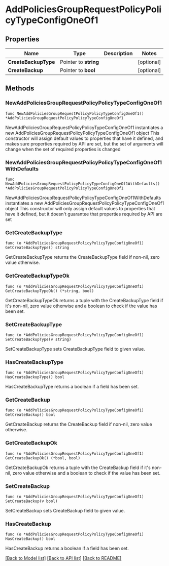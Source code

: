 # AddPoliciesGroupRequestPolicyPolicyTypeConfigOneOf1

## Properties

Name | Type | Description | Notes
------------ | ------------- | ------------- | -------------
**CreateBackupType** | Pointer to **string** |  | [optional] 
**CreateBackup** | Pointer to **bool** |  | [optional] 

## Methods

### NewAddPoliciesGroupRequestPolicyPolicyTypeConfigOneOf1

`func NewAddPoliciesGroupRequestPolicyPolicyTypeConfigOneOf1() *AddPoliciesGroupRequestPolicyPolicyTypeConfigOneOf1`

NewAddPoliciesGroupRequestPolicyPolicyTypeConfigOneOf1 instantiates a new AddPoliciesGroupRequestPolicyPolicyTypeConfigOneOf1 object
This constructor will assign default values to properties that have it defined,
and makes sure properties required by API are set, but the set of arguments
will change when the set of required properties is changed

### NewAddPoliciesGroupRequestPolicyPolicyTypeConfigOneOf1WithDefaults

`func NewAddPoliciesGroupRequestPolicyPolicyTypeConfigOneOf1WithDefaults() *AddPoliciesGroupRequestPolicyPolicyTypeConfigOneOf1`

NewAddPoliciesGroupRequestPolicyPolicyTypeConfigOneOf1WithDefaults instantiates a new AddPoliciesGroupRequestPolicyPolicyTypeConfigOneOf1 object
This constructor will only assign default values to properties that have it defined,
but it doesn't guarantee that properties required by API are set

### GetCreateBackupType

`func (o *AddPoliciesGroupRequestPolicyPolicyTypeConfigOneOf1) GetCreateBackupType() string`

GetCreateBackupType returns the CreateBackupType field if non-nil, zero value otherwise.

### GetCreateBackupTypeOk

`func (o *AddPoliciesGroupRequestPolicyPolicyTypeConfigOneOf1) GetCreateBackupTypeOk() (*string, bool)`

GetCreateBackupTypeOk returns a tuple with the CreateBackupType field if it's non-nil, zero value otherwise
and a boolean to check if the value has been set.

### SetCreateBackupType

`func (o *AddPoliciesGroupRequestPolicyPolicyTypeConfigOneOf1) SetCreateBackupType(v string)`

SetCreateBackupType sets CreateBackupType field to given value.

### HasCreateBackupType

`func (o *AddPoliciesGroupRequestPolicyPolicyTypeConfigOneOf1) HasCreateBackupType() bool`

HasCreateBackupType returns a boolean if a field has been set.

### GetCreateBackup

`func (o *AddPoliciesGroupRequestPolicyPolicyTypeConfigOneOf1) GetCreateBackup() bool`

GetCreateBackup returns the CreateBackup field if non-nil, zero value otherwise.

### GetCreateBackupOk

`func (o *AddPoliciesGroupRequestPolicyPolicyTypeConfigOneOf1) GetCreateBackupOk() (*bool, bool)`

GetCreateBackupOk returns a tuple with the CreateBackup field if it's non-nil, zero value otherwise
and a boolean to check if the value has been set.

### SetCreateBackup

`func (o *AddPoliciesGroupRequestPolicyPolicyTypeConfigOneOf1) SetCreateBackup(v bool)`

SetCreateBackup sets CreateBackup field to given value.

### HasCreateBackup

`func (o *AddPoliciesGroupRequestPolicyPolicyTypeConfigOneOf1) HasCreateBackup() bool`

HasCreateBackup returns a boolean if a field has been set.


[[Back to Model list]](../README.md#documentation-for-models) [[Back to API list]](../README.md#documentation-for-api-endpoints) [[Back to README]](../README.md)


